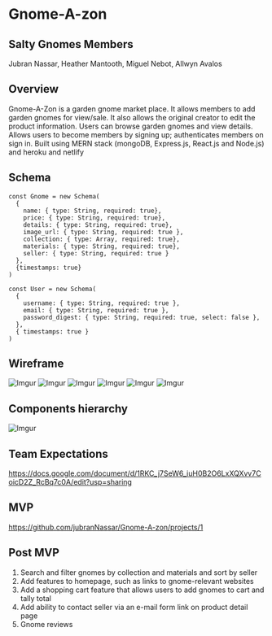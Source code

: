 # Gnome-A-zon

## Salty Gnomes Members
Jubran Nassar, Heather Mantooth, Miguel Nebot, Allwyn Avalos

## Overview
Gnome-A-Zon is a garden gnome market place.  It allows members to add garden gnomes for view/sale.  It also allows the original creator to edit the product information.  Users can browse garden gnomes and view details.  Allows users to become members by signing up; authenticates members on sign in. Built using MERN stack (mongoDB, Express.js, React.js and Node.js) and heroku and netlify


## Schema 
```
const Gnome = new Schema(
  {
    name: { type: String, required: true},
    price: { type: String, required: true},
    details: { type: String, required: true},
    image_url: { type: String, required: true },
    collection: { type: Array, required: true},
    materials: { type: String, required: true},
    seller: { type: String, required: true }
  },
  {timestamps: true}
)
```
```
const User = new Schema(
  {
    username: { type: String, required: true },
    email: { type: String, required: true },
    password_digest: { type: String, required: true, select: false },
  },
  { timestamps: true }
)
```

## Wireframe
![Imgur](https://imgur.com/bAmemCc.png)
![Imgur](https://imgur.com/xIYv1cQ.png)
![Imgur](https://imgur.com/Zuf5F8S.png)
![Imgur](https://imgur.com/FcweAZ6.png)
![Imgur](https://imgur.com/eqqmIRI.png)
![Imgur](https://imgur.com/5FuQLQa.png)

## Components hierarchy
![Imgur](https://imgur.com/clKSvtf.png)

## Team Expectations
https://docs.google.com/document/d/1RKC_j7SeW6_iuH0B2O6LxXQXvv7CoicD2Z_RcBq7c0A/edit?usp=sharing

## MVP
https://github.com/jubranNassar/Gnome-A-zon/projects/1

## Post MVP
1. Search and filter gnomes by collection and materials and sort by seller
2. Add features to homepage, such as links to gnome-relevant websites
3. Add a shopping cart feature that allows users to add gnomes to cart and tally total
4. Add ability to contact seller via an e-mail form link on product detail page
5. Gnome reviews